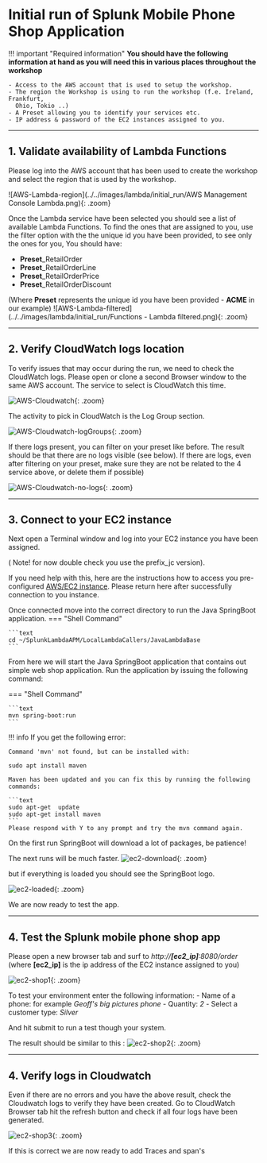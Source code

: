 # Initial run of Splunk Mobile Phone Shop Application 

!!! important "Required information"
    **You should have the following information at hand as you will need this in various places throughout the workshop**

    - Access to the AWS account that is used to setup the workshop. 
    - The region the Workshop is using to run the workshop (f.e. Ireland, Frankfurt,
      Ohio, Tokio ..)
    - A Preset allowing you to identify your services etc.
    - IP address & password of the EC2 instances assigned to you.

---
## 1. Validate availability of Lambda Functions
Please log into the AWS account that has been used to create the workshop and select the region that is used by the workshop.

![AWS-Lambda-region](../../images/lambda/initial_run/AWS Management Console Lambda.png){: .zoom}

Once the Lambda service have been selected you should see a list of available Lambda Functions.  To find the ones that are assigned to you, use the filter option with the the unique id you have been provided, to see only the ones for you, 
You should have:

 - **Preset**_RetailOrder
 - **Preset**_RetailOrderLine
 - **Preset**_RetailOrderPrice
 - **Preset**_RetailOrderDiscount

(Where **Preset**  represents the unique id you have been provided - **ACME** in our example)
![AWS-Lambda-filtered](../../images/lambda/initial_run/Functions - Lambda filtered.png){: .zoom}

---
## 2. Verify CloudWatch logs location 

To verify issues that may occur during the run, we need to check the CloudWatch logs.
Please open or clone a second Browser window to the same AWS account. The service to select is CloudWatch this time.

![AWS-Cloudwatch](../../images/lambda/initial_run/CloudWatch.png){: .zoom}

The activity to pick in CloudWatch is the Log Group section.
 
![AWS-Cloudwatch-logGroups](../../images/lambda/initial_run/CloudWatch_LogGroups.png){: .zoom}

If there logs present, you can filter on your preset like before. The result should be that there are no logs visible (see below). If there are logs, even after filtering on your preset, make sure they are not be related to the 4 service above, or delete them if possible)

![AWS-Cloudwatch-no-logs](../../images/lambda/initial_run/CloudWatch_No_logs.png){: .zoom}

---
## 3. Connect to your EC2 instance
Next open a Terminal window and log into your EC2 instance you have been assigned. 

( Note! for now double check you use the prefix_jc version).

If you need help with this, here are the instructions how to access you pre-configured [AWS/EC2 instance](../../../smartagent/connect-info/). Please return here after successfully connection to you instance.

Once connected move into the correct directory to run the Java SpringBoot application.
=== "Shell Command"

    ```text
    cd ~/SplunkLambdaAPM/LocalLambdaCallers/JavaLambdaBase
    ```

From here we will start the Java SpringBoot application that contains out simple web shop application.
Run the application by issuing the following command:

=== "Shell Command"

    ```text
    mvn spring-boot:run 
    ```
 

!!! info
    If you get the following error: 
    
    Command 'mvn' not found, but can be installed with:

    sudo apt install maven

    Maven has been updated and you can fix this by running the following commands:
   
    ```text
    sudo apt-get  update
    sudo apt-get install maven
    ```
    Please respond with Y to any prompt and try the mvn command again.
 

On the first run SpringBoot will download a lot of packages, be patience!

The next runs will be much faster.
![ec2-download](../../images/lambda/initial_run/downloading.png){: .zoom}

but if everything is loaded you should see the SpringBoot logo.

![ec2-loaded](../../images/lambda/initial_run/Springboot.png){: .zoom}

We are now ready to test the app.

---
## 4. Test the Splunk mobile phone shop app

Please open a new browser tab and surf to  *http://**[ec2_ip]**:8080/order* (where **[ec2_ip]** is the ip address of the EC2 instance assigned to you)

![ec2-shop1](../../images/lambda/initial_run/Shop.png){: .zoom}

To test your environment enter the following information:
    - Name of a phone: for example *Geoff's big pictures phone*
    - Quantity:  *2*
    - Select a customer type: *Silver*

And hit submit to run a test though your system.

The result should be similar to this :
![ec2-shop2](../../images/lambda/initial_run/Shop-result.png){: .zoom} 
    
---
## 4. Verify logs in Cloudwatch

Even if there are no errors and you have the above result, check the Cloudwatch logs to verify they have been created.
Go to CloudWatch Browser tab hit the refresh button and check if all four logs have been generated.

![ec2-shop3](../../images/lambda/initial_run/CloudWatchLogs-created.png){: .zoom} 

If this is correct we are now ready to add Traces and span's



